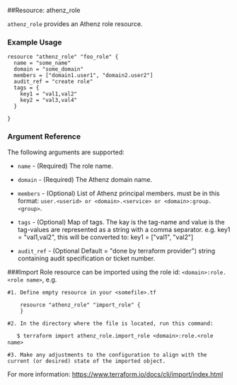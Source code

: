 ##Resource: athenz_role

`athenz_role` provides an Athenz role resource.

### Example Usage

```hcl
resource "athenz_role" "foo_role" {
  name = "some_name"
  domain = "some_domain"
  members = ["domain1.user1", "domain2.user2"]
  audit_ref = "create role"
  tags = {
    key1 = "val1,val2"
    key2 = "val3,val4"
  }
  
}
```

### Argument Reference

The following arguments are supported:

- `name` - (Required) The role name.
    

- `domain` - (Required) The Athenz domain name. 
    

- `members` - (Optional) List of Athenz principal members. must be in this format: `user.<userid> or <domain>.<service> or <domain>:group.<group>`.


- `tags` - (Optional) Map of tags. The kay is the tag-name and value is the tag-values are represented as a string with a comma separator. e.g. key1 = "val1,val2", this will be converted to: key1 = ["val1", "val2"]


- `audit_ref` - (Optional Default = "done by terraform provider")  string containing audit specification or ticket number.


###Import
Role resource can be imported using the role id: `<domain>:role.<role name>`, e.g.

```hcl
#1. Define empty resource in your <somefile>.tf

    resource "athenz_role" "import_role" {
    }

#2. In the directory where the file is located, run this command:
        
   ֿ$ terraform import athenz_role.import_role <domain>:role.<role name> 

#3. Make any adjustments to the configuration to align with the current (or desired) state of the imported object.
```
For more information: https://www.terraform.io/docs/cli/import/index.html    